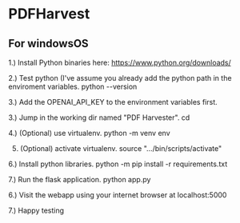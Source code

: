 # PDFHarvest

## For windowsOS

1.) Install Python binaries here:
https://www.python.org/downloads/

2.) Test python (I've assume you already add the python path in the enviroment variables.
python --version

3.) Add the OPENAI_API_KEY to the environment variables first.

3.) Jump in the working dir named "PDF Harvester".
cd <working-dir>

4.) (Optional) use virtualenv.
python -m venv env

5. (Optional) activate virtualenv.
source ".../bin/scripts/activate"

6.) Install python libraries.
python -m pip install -r requirements.txt

7.) Run the flask application.
python app.py


6.) Visit the webapp using your internet browser at localhost:5000

7.) Happy testing
